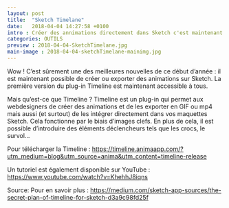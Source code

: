```yaml
---
layout: post
title:  "Sketch Timelane"
date:   2018-04-04 14:27:58 +0100
intro : Créer des annimations directement dans Sketch c'est maintenant possible avec Timelane
categories: OUTILS
preview : 2018-04-04-SketchTimelane.jpg
main-image : 2018-04-04-sketchTimelane-mainimg.jpg
---
```


Wow ! C’est sûrement une des meilleures nouvelles de ce début d’année : il est maintenant possible de créer ou exporter des animations sur Sketch.
La première version du plug-in Timeline est maintenant accessible à tous.

Mais qu’est-ce que Timeline ?
Timeline est un plug-in qui permet aux webdesigners de créer des animations et de les exporter en GIF ou mp4 mais aussi (et surtout) de les intégrer directement dans vos maquettes Sketch. Cela fonctionne par le biais d’images clefs. En plus de cela, il est possible d’introduire des éléments déclencheurs tels que les crocs, le survol…

Pour télécharger la Timeline : https://timeline.animaapp.com/?utm_medium=blog&utm_source=anima&utm_content=timeline-release

Un tutoriel est également disponible sur YouTube : https://www.youtube.com/watch?v=KhehhJ8iqns

Source: Pour en savoir plus : https://medium.com/sketch-app-sources/the-secret-plan-of-timeline-for-sketch-d3a9c98fd25f
